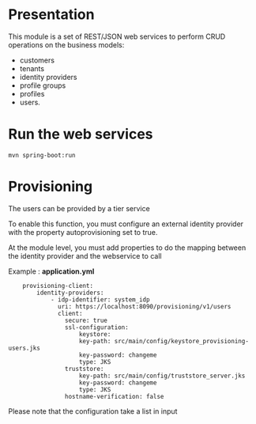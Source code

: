# Presentation

This module is a set of REST/JSON web services to perform CRUD operations on the business models:

- customers
- tenants
- identity providers
- profile groups
- profiles
- users.


# Run the web services

```shell
mvn spring-boot:run
```

# Provisioning

The users can be provided by a tier service

To enable this function, you must configure an external identity provider with the property autoprovisioning set to true.

At the module level, you must add properties to do the mapping between the identity provider and the webservice to call

Example : **application.yml**

``` 
    provisioning-client:
        identity-providers:
            - idp-identifier: system_idp
              uri: https://localhost:8090/provisioning/v1/users
              client:
                secure: true
                ssl-configuration:
                    keystore:
                    key-path: src/main/config/keystore_provisioning-users.jks
                    key-password: changeme
                    type: JKS
                truststore:
                    key-path: src/main/config/truststore_server.jks
                    key-password: changeme
                    type: JKS
                hostname-verification: false
```

Please note that the configuration take a list in input

